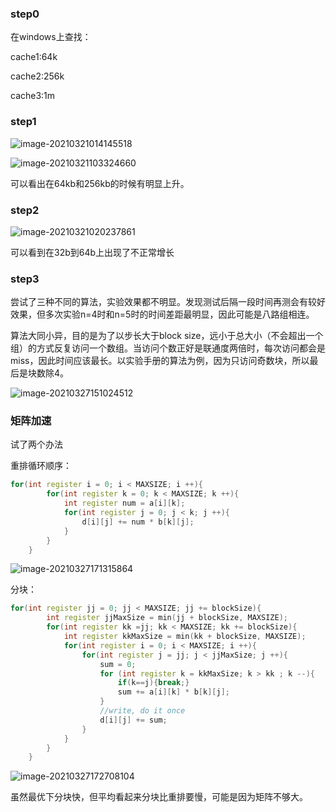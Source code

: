 ### step0 

在windows上查找：

cache1:64k 

cache2:256k

cache3:1m

### step1

![image-20210321014145518](/home/peichen/.config/Typora/typora-user-images/image-20210321014145518.png)

![image-20210321103324660](/home/peichen/.config/Typora/typora-user-images/image-20210321103324660.png)

可以看出在64kb和256kb的时候有明显上升。

### step2

![image-20210321020237861](/home/peichen/.config/Typora/typora-user-images/image-20210321020237861.png)

可以看到在32b到64b上出现了不正常增长

### step3

尝试了三种不同的算法，实验效果都不明显。发现测试后隔一段时间再测会有较好效果，但多次实验n=4时和n=5时的时间差距最明显，因此可能是八路组相连。

算法大同小异，目的是为了以步长大于block size，远小于总大小（不会超出一个组）的方式反复访问一个数组。当访问个数正好是联通度两倍时，每次访问都会是miss，因此时间应该最长。以实验手册的算法为例，因为只访问奇数块，所以最后是块数除4。

![image-20210327151024512](/home/peichen/.config/Typora/typora-user-images/image-20210327151024512.png)

### 矩阵加速

试了两个办法

重排循环顺序：

~~~c++
for(int register i = 0; i < MAXSIZE; i ++){
		for(int register k = 0; k < MAXSIZE; k ++){
			int register num = a[i][k];
			for(int register j = 0; j < k; j ++){
				d[i][j] += num * b[k][j];
			}
		}
	}
~~~

![image-20210327171315864](/home/peichen/.config/Typora/typora-user-images/image-20210327171315864.png)

分块：

~~~c++
for(int register jj = 0; jj < MAXSIZE; jj += blockSize){
		int register jjMaxSize = min(jj + blockSize, MAXSIZE);
		for(int register kk =jj; kk < MAXSIZE; kk += blockSize){
			int register kkMaxSize = min(kk + blockSize, MAXSIZE);
			for(int register i = 0; i < MAXSIZE; i ++){
				for(int register j = jj; j < jjMaxSize; j ++){
					sum = 0;
					for (int register k = kkMaxSize; k > kk ; k --){
						if(k==j){break;}
						sum += a[i][k] * b[k][j];
					}
					//write, do it once
					d[i][j] += sum;
				}
			}
		}
	}
~~~

![image-20210327172708104](/home/peichen/.config/Typora/typora-user-images/image-20210327172708104.png)

虽然最优下分块快，但平均看起来分块比重排要慢，可能是因为矩阵不够大。













































